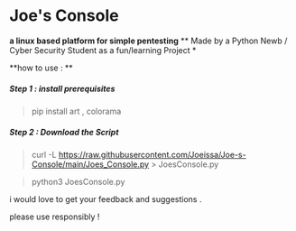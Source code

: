 # Joe's Console
**a linux based platform for simple pentesting**
** Made by a Python Newb / Cyber Security Student as a fun/learning Project *

**how to use : **
##### Step 1 : install prerequisites
> pip install art , colorama 

##### Step 2 : Download the Script
>curl -L https://raw.githubusercontent.com/Joeissa/Joe-s-Console/main/Joes_Console.py > JoesConsole.py

> python3 JoesConsole.py

i would love to get your feedback and suggestions .

please use responsibly !
